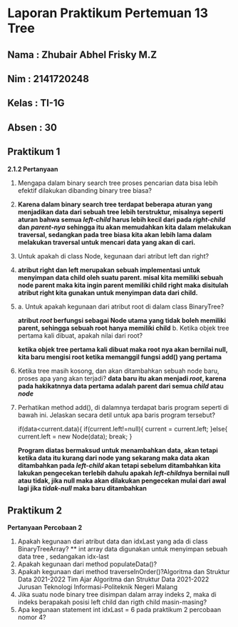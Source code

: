 # Laporan Praktikum Pertemuan 13 Tree
## Nama  : Zhubair Abhel Frisky M.Z
## Nim   : 2141720248
## Kelas : TI-1G
## Absen : 30

## **Praktikum 1**
**2.1.2 Pertanyaan**
1. Mengapa dalam binary search tree proses pencarian data bisa lebih efektif
   dilakukan dibanding binary tree biasa?
   
2. **Karena dalam binary search tree terdapat beberapa aturan yang menjadikan data dari sebuah tree lebih terstruktur, misalnya seperti aturan bahwa semua *left-child* harus lebih
   kecil dari pada *right-child* dan *parent-nya* sehingga itu akan memudahkan kita dalam melakukan traversal, sedangkan pada tree biasa kita akan lebih lama dalam melakukan traversal untuk mencari
   data yang akan di cari.**
3. Untuk apakah di class Node, kegunaan dari atribut left dan right?
4. 
   **atribut right dan left merupakan sebuah implementasi untuk menyimpan data child oleh suatu parent. misal kita memiliki sebuah node parent maka kita ingin
   parent memiliki child right maka disitulah atribut right kita gunakan untuk menyimpan data dari child.** 
5. a. Untuk apakah kegunaan dari atribut root di dalam class BinaryTree?

   **atribut *root* berfungsi sebagai Node utama yang tidak boleh memiliki parent, sehingga sebuah root hanya memiliki child**
   b. Ketika objek tree pertama kali dibuat, apakah nilai dari root?

   **ketika objek tree pertama kali dibuat maka root nya akan bernilai null, kita baru mengisi root ketika memanggil fungsi add() yang pertama**
6. Ketika tree masih kosong, dan akan ditambahkan sebuah node baru, proses apa
   yang akan terjadi? 
   **data  baru itu akan menjadi *root*, karena pada hakikatnnya data pertama adalah parent dari semua *child* atau *node***
7. Perhatikan method add(), di dalamnya terdapat baris program seperti di bawah
   ini. Jelaskan secara detil untuk apa baris program tersebut?

   if(data<current.data){
   if(current.left!=null){
   current = current.left;
   }else{
   current.left = new Node(data);
   break;
   }

   **Program diatas bermaksud untuk menambahkan data, akan tetapi ketika data itu kurang dari node yang sekarang
   maka data akan ditambahkan pada *left-child* akan tetapi sebelum ditambahkan kita lakukan pengecekan terlebih dahulu
   apakah *left-child*nya bernilai null atau tidak, jika null maka akan dilakukan pengecekan mulai dari awal lagi
   jika *tidak-null* maka baru ditambahkan**

## **Praktikum 2**
**Pertanyaan Percobaan 2**
1. Apakah kegunaan dari atribut data dan idxLast yang ada di class
   BinaryTreeArray?
   ** int array data digunakan untuk menyimpan sebuah data tree , sedangakan idx-last
2. Apakah kegunaan dari method populateData()?
3. Apakah kegunaan dari method traverseInOrder()?Algoritma dan Struktur Data 2021-2022
   Tim Ajar Algoritma dan Struktur Data 2021-2022
   Jurusan Teknologi Informasi-Politeknik Negeri Malang
4. Jika suatu node binary tree disimpan dalam array indeks 2, maka di indeks
   berapakah posisi left child dan rigth child masin-masing?
5. Apa kegunaan statement int idxLast = 6 pada praktikum 2 percobaan nomor
   4?





